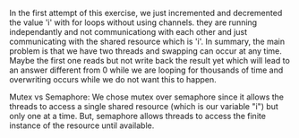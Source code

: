 In the first attempt of this exercise, we just incremented and decremented the value 'i' with for loops without using channels.
they are running independantly and not communicationg with each other and just communicating with the shared resource which is 'i'. In summary, the main problem is that we have two threads and swapping can occur at any time. Maybe the first one reads but not write back the result yet which will lead to an answer different from 0 while we are looping for thousands of time and overwriting occurs while we do not want this to happen.


Mutex vs Semaphore:
We chose mutex over semaphore since it allows the threads to access a single shared resource (which is our variable "i") but only one at a time. But, semaphore allows threads to access the finite instance of the resource until available.
